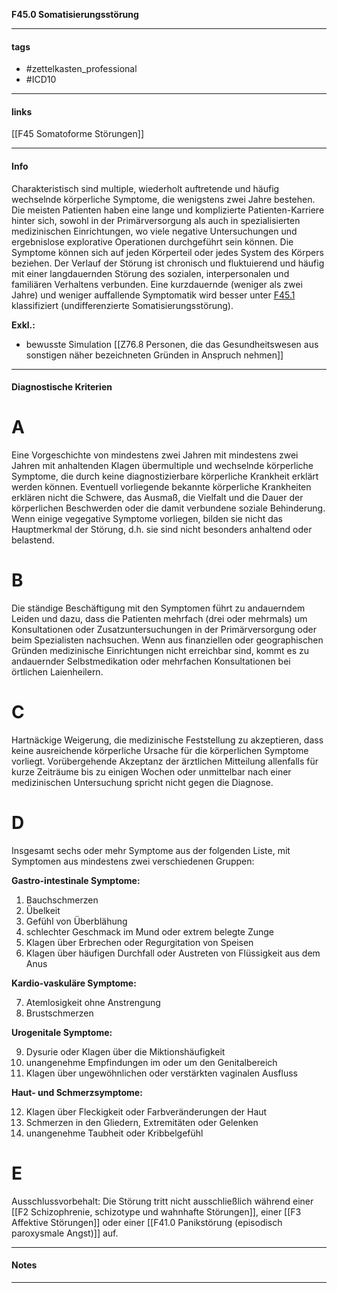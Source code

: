 __F45.0 Somatisierungsstörung__

___________________________________________
#### tags

- #zettelkasten_professional
- #ICD10 
___________________________________________
#### links

[[F45 Somatoforme Störungen]]

___________________________________________
#### Info
Charakteristisch sind multiple, wiederholt auftretende und häufig wechselnde körperliche Symptome, die wenigstens zwei Jahre bestehen. Die meisten Patienten haben eine lange und komplizierte Patienten-Karriere hinter sich, sowohl in der Primärversorgung als auch in spezialisierten medizinischen Einrichtungen, wo viele negative Untersuchungen und ergebnislose explorative Operationen durchgeführt sein können. Die Symptome können sich auf jeden Körperteil oder jedes System des Körpers beziehen. Der Verlauf der Störung ist chronisch und fluktuierend und häufig mit einer langdauernden Störung des sozialen, interpersonalen und familiären Verhaltens verbunden. Eine kurzdauernde (weniger als zwei Jahre) und weniger auffallende Symptomatik wird besser unter [F45.1](https://www.icd-code.de/icd/code/F45.1.html "Undifferenzierte Somatisierungsstörung") klassifiziert (undifferenzierte Somatisierungsstörung).

__Exkl.:__
- bewusste Simulation [[Z76.8 Personen, die das Gesundheitswesen aus sonstigen näher bezeichneten Gründen in Anspruch nehmen]]

___________________________________________
#### Diagnostische Kriterien

# A 
Eine Vorgeschichte von mindestens zwei Jahren mit mindestens zwei Jahren mit anhaltenden Klagen übermultiple und wechselnde körperliche Symptome, die durch keine diagnostizierbare körperliche Krankheit erklärt werden können. Eventuell vorliegende bekannte körperliche Krankheiten erklären nicht die Schwere, das Ausmaß, die Vielfalt und die Dauer der körperlichen Beschwerden oder die damit verbundene soziale Behinderung.
Wenn einige vegegative Symptome vorliegen, bilden sie nicht das Hauptmerkmal der Störung, d.h. sie sind nicht besonders anhaltend oder belastend.

# B 
Die ständige Beschäftigung mit den Symptomen führt zu andauerndem Leiden und dazu, dass die Patienten mehrfach (drei oder mehrmals) um Konsultationen oder Zusatzuntersuchungen in der Primärversorgung oder beim Spezialisten nachsuchen. Wenn aus finanziellen oder geographischen Gründen medizinische Einrichtungen nicht erreichbar sind, kommt es zu andauernder Selbstmedikation oder mehrfachen Konsultationen bei örtlichen Laienheilern.

# C
Hartnäckige Weigerung, die medizinische Feststellung zu akzeptieren, dass keine ausreichende körperliche Ursache für die körperlichen Symptome vorliegt. Vorübergehende Akzeptanz der ärztlichen Mitteilung allenfalls für kurze Zeiträume bis zu einigen Wochen oder unmittelbar nach einer medizinischen Untersuchung spricht nicht gegen die Diagnose.

# D
Insgesamt sechs oder mehr Symptome aus der folgenden Liste, mit Symptomen aus mindestens zwei verschiedenen Gruppen:

__Gastro-intestinale Symptome:__

1. Bauchschmerzen
2. Übelkeit
3. Gefühl von Überblähung
4. schlechter Geschmack im Mund oder extrem belegte Zunge
5. Klagen über Erbrechen oder Regurgitation von Speisen
6. Klagen über häufigen Durchfall oder Austreten von Flüssigkeit aus dem Anus

__Kardio-vaskuläre Symptome:__

7. Atemlosigkeit ohne Anstrengung
8. Brustschmerzen

__Urogenitale Symptome:__

9. Dysurie oder Klagen über die Miktionshäufigkeit
10. unangenehme Empfindungen im oder um den Genitalbereich
11. Klagen über ungewöhnlichen oder verstärkten vaginalen Ausfluss

__Haut- und Schmerzsymptome:__

12. Klagen über Fleckigkeit oder Farbveränderungen der Haut
13. Schmerzen in den Gliedern, Extremitäten oder Gelenken
14. unangenehme Taubheit oder Kribbelgefühl

# E
Ausschlussvorbehalt: Die Störung tritt nicht ausschließlich während einer [[F2 Schizophrenie, schizotype und wahnhafte Störungen]], einer [[F3 Affektive Störungen]] oder einer [[F41.0 Panikstörung (episodisch paroxysmale Angst)]] auf.
___________________________________________
#### Notes

___________________________________________

